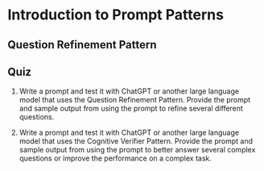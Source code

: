 # Introduction to Prompt Patterns

## Question Refinement Pattern



## Quiz

1. Write a prompt and test it with ChatGPT or another large language model that uses the Question Refinement Pattern. Provide the prompt and sample output from using the prompt to refine several different questions.

2. Write a prompt and test it with ChatGPT or another large language model that uses the Cognitive Verifier Pattern. Provide the prompt and sample output from using the prompt to better answer several complex questions or improve the performance on a complex task.
